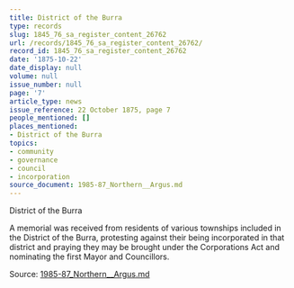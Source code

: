 ```yaml
---
title: District of the Burra
type: records
slug: 1845_76_sa_register_content_26762
url: /records/1845_76_sa_register_content_26762/
record_id: 1845_76_sa_register_content_26762
date: '1875-10-22'
date_display: null
volume: null
issue_number: null
page: '7'
article_type: news
issue_reference: 22 October 1875, page 7
people_mentioned: []
places_mentioned:
- District of the Burra
topics:
- community
- governance
- council
- incorporation
source_document: 1985-87_Northern__Argus.md
---
```


District of the Burra

A memorial was received from residents of various townships included in the District of the Burra, protesting against their being incorporated in that district and praying they may be brought under the Corporations Act and nominating the first Mayor and Councillors.

Source: [1985-87_Northern__Argus.md](/downloads/markdown/1985-87_Northern__Argus.md)
